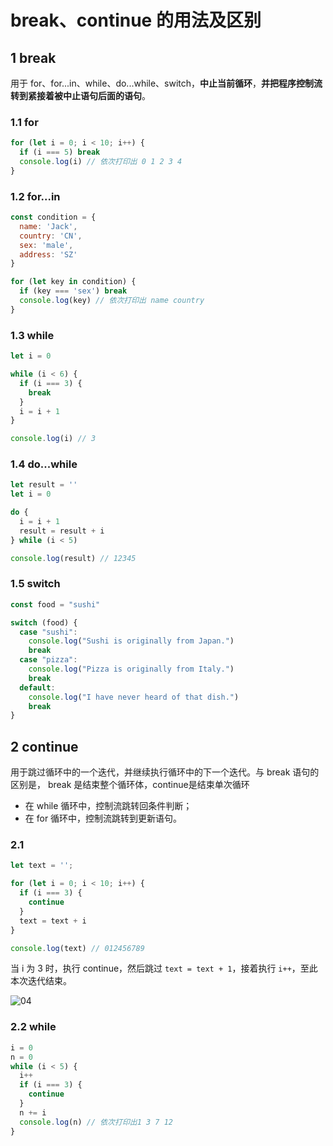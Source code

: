 # break、continue 的用法及区别

## 1 break

用于 for、for...in、while、do...while、switch，**中止当前循环**，**并把程序控制流转到紧接着被中止语句后面的语句**。

### 1.1 for

```js
for (let i = 0; i < 10; i++) {
  if (i === 5) break
  console.log(i) // 依次打印出 0 1 2 3 4
}
```

### 1.2 for...in

```js
const condition = {
  name: 'Jack',
  country: 'CN',
  sex: 'male',
  address: 'SZ'
}

for (let key in condition) {
  if (key === 'sex') break
  console.log(key) // 依次打印出 name country
}
```

### 1.3 while

```js
let i = 0

while (i < 6) {
  if (i === 3) {
    break
  }
  i = i + 1
}

console.log(i) // 3
```

### 1.4 do...while

```js
let result = ''
let i = 0

do {
  i = i + 1
  result = result + i
} while (i < 5)

console.log(result) // 12345
```
### 1.5 switch

```js
const food = "sushi"

switch (food) {
  case "sushi":
    console.log("Sushi is originally from Japan.")
    break
  case "pizza":
    console.log("Pizza is originally from Italy.")
    break
  default:
    console.log("I have never heard of that dish.")
    break
}
```

## 2 continue

用于跳过循环中的一个迭代，并继续执行循环中的下一个迭代。与 break 语句的区别是， break 是结束整个循环体，continue是结束单次循环

- 在 while 循环中，控制流跳转回条件判断；
- 在 for 循环中，控制流跳转到更新语句。

### 2.1

```js
let text = '';

for (let i = 0; i < 10; i++) {
  if (i === 3) {
    continue
  }
  text = text + i
}

console.log(text) // 012456789
```

当 i 为 3 时，执行 continue，然后跳过 `text = text + 1`，接着执行 `i++`，至此本次迭代结束。

![04](/images/20230730/04.png)

### 2.2 while

```js
i = 0
n = 0
while (i < 5) {
  i++
  if (i === 3) {
    continue
  }
  n += i
  console.log(n) // 依次打印出1 3 7 12
}
```
